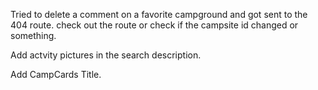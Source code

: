 Tried to delete a comment on a favorite campground and got sent to the 404 route. check out the route or check if the campsite id changed or something.

Add actvity pictures in the search description.

Add CampCards Title.
